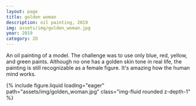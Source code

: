 ```yaml
---
layout: page
title: golden woman
description: oil painting, 2019
img: assets/img/golden_woman.jpg
year: 2019
category: 2D
---
```


An oil painting of a model. The challenge was to use only blue, red, yellow, and green paints. Although no one has a golden skin tone in real life, the painting is still recognizable as a female figure. It's amazing how the human mind works.

<div class="row">
    <div class="col-sm mt-3 mt-md-0">
        {% include figure.liquid loading="eager" path="assets/img/golden_woman.jpg" class="img-fluid rounded z-depth-1" %}
    </div>
</div>
